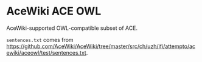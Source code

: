 AceWiki ACE OWL
===============

AceWiki-supported OWL-compatible subset of ACE.

`sentences.txt` comes from
<https://github.com/AceWiki/AceWiki/tree/master/src/ch/uzh/ifi/attempto/acewiki/aceowl/test/sentences.txt>.
